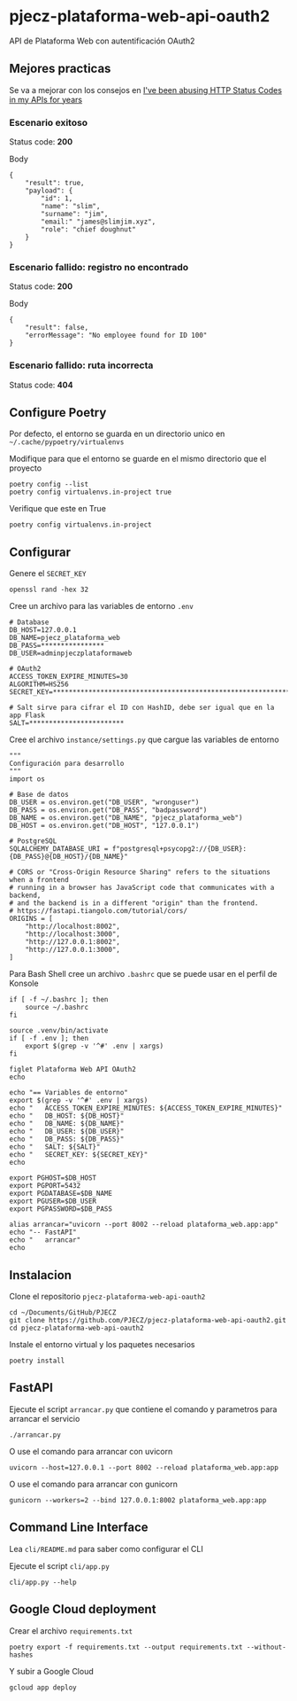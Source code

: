 # pjecz-plataforma-web-api-oauth2

API de Plataforma Web con autentificación OAuth2

## Mejores practicas

Se va a mejorar con los consejos en [I've been abusing HTTP Status Codes in my APIs for years](https://blog.slimjim.xyz/posts/stop-using-http-codes/)

### Escenario exitoso

Status code: **200**

Body

    {
        "result": true,
        "payload": {
            "id": 1,
            "name": "slim",
            "surname": "jim",
            "email:" "james@slimjim.xyz",
            "role": "chief doughnut"
        }
    }

### Escenario fallido: registro no encontrado

Status code: **200**

Body

    {
        "result": false,
        "errorMessage": "No employee found for ID 100"
    }

### Escenario fallido: ruta incorrecta

Status code: **404**

## Configure Poetry

Por defecto, el entorno se guarda en un directorio unico en `~/.cache/pypoetry/virtualenvs`

Modifique para que el entorno se guarde en el mismo directorio que el proyecto

    poetry config --list
    poetry config virtualenvs.in-project true

Verifique que este en True

    poetry config virtualenvs.in-project

## Configurar

Genere el `SECRET_KEY`

    openssl rand -hex 32

Cree un archivo para las variables de entorno `.env`

    # Database
    DB_HOST=127.0.0.1
    DB_NAME=pjecz_plataforma_web
    DB_PASS=****************
    DB_USER=adminpjeczplataformaweb

    # OAuth2
    ACCESS_TOKEN_EXPIRE_MINUTES=30
    ALGORITHM=HS256
    SECRET_KEY=****************************************************************

    # Salt sirve para cifrar el ID con HashID, debe ser igual que en la app Flask
    SALT=************************

Cree el archivo `instance/settings.py` que cargue las variables de entorno

    """
    Configuración para desarrollo
    """
    import os

    # Base de datos
    DB_USER = os.environ.get("DB_USER", "wronguser")
    DB_PASS = os.environ.get("DB_PASS", "badpassword")
    DB_NAME = os.environ.get("DB_NAME", "pjecz_plataforma_web")
    DB_HOST = os.environ.get("DB_HOST", "127.0.0.1")

    # PostgreSQL
    SQLALCHEMY_DATABASE_URI = f"postgresql+psycopg2://{DB_USER}:{DB_PASS}@{DB_HOST}/{DB_NAME}"

    # CORS or "Cross-Origin Resource Sharing" refers to the situations when a frontend
    # running in a browser has JavaScript code that communicates with a backend,
    # and the backend is in a different "origin" than the frontend.
    # https://fastapi.tiangolo.com/tutorial/cors/
    ORIGINS = [
        "http://localhost:8002",
        "http://localhost:3000",
        "http://127.0.0.1:8002",
        "http://127.0.0.1:3000",
    ]

Para Bash Shell cree un archivo `.bashrc` que se puede usar en el perfil de Konsole

    if [ -f ~/.bashrc ]; then
        source ~/.bashrc
    fi

    source .venv/bin/activate
    if [ -f .env ]; then
        export $(grep -v '^#' .env | xargs)
    fi

    figlet Plataforma Web API OAuth2
    echo

    echo "== Variables de entorno"
    export $(grep -v '^#' .env | xargs)
    echo "   ACCESS_TOKEN_EXPIRE_MINUTES: ${ACCESS_TOKEN_EXPIRE_MINUTES}"
    echo "   DB_HOST: ${DB_HOST}"
    echo "   DB_NAME: ${DB_NAME}"
    echo "   DB_USER: ${DB_USER}"
    echo "   DB_PASS: ${DB_PASS}"
    echo "   SALT: ${SALT}"
    echo "   SECRET_KEY: ${SECRET_KEY}"
    echo

    export PGHOST=$DB_HOST
    export PGPORT=5432
    export PGDATABASE=$DB_NAME
    export PGUSER=$DB_USER
    export PGPASSWORD=$DB_PASS

    alias arrancar="uvicorn --port 8002 --reload plataforma_web.app:app"
    echo "-- FastAPI"
    echo "   arrancar"
    echo

## Instalacion

Clone el repositorio `pjecz-plataforma-web-api-oauth2`

    cd ~/Documents/GitHub/PJECZ
    git clone https://github.com/PJECZ/pjecz-plataforma-web-api-oauth2.git
    cd pjecz-plataforma-web-api-oauth2

Instale el entorno virtual y los paquetes necesarios

    poetry install

## FastAPI

Ejecute el script `arrancar.py` que contiene el comando y parametros para arrancar el servicio

    ./arrancar.py

O use el comando para arrancar con uvicorn

    uvicorn --host=127.0.0.1 --port 8002 --reload plataforma_web.app:app

O use el comando para arrancar con gunicorn

    gunicorn --workers=2 --bind 127.0.0.1:8002 plataforma_web.app:app

## Command Line Interface

Lea `cli/README.md` para saber como configurar el CLI

Ejecute el script `cli/app.py`

    cli/app.py --help

## Google Cloud deployment

Crear el archivo `requirements.txt`

    poetry export -f requirements.txt --output requirements.txt --without-hashes

Y subir a Google Cloud

    gcloud app deploy
